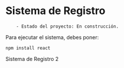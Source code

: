 <h1>Sistema de Registro</h1>

        - Estado del proyecto: En construcción.
        
Para ejecutar el sistema, debes poner:

 ```npm install react```


Sistema de Registro 2